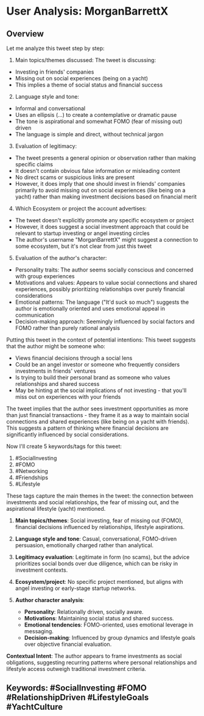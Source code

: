 # User Analysis: MorganBarrettX

## Overview

<think>
Let me analyze this tweet step by step:

1. Main topics/themes discussed:
The tweet is discussing:
- Investing in friends' companies
- Missing out on social experiences (being on a yacht)
- This implies a theme of social status and financial success

2. Language style and tone:
- Informal and conversational
- Uses an ellipsis (...) to create a contemplative or dramatic pause
- The tone is aspirational and somewhat FOMO (fear of missing out) driven
- The language is simple and direct, without technical jargon

3. Evaluation of legitimacy:
- The tweet presents a general opinion or observation rather than making specific claims
- It doesn't contain obvious false information or misleading content
- No direct scams or suspicious links are present
- However, it does imply that one should invest in friends' companies primarily to avoid missing out on social experiences (like being on a yacht) rather than making investment decisions based on financial merit

4. Which Ecosystem or project the account advertises:
- The tweet doesn't explicitly promote any specific ecosystem or project
- However, it does suggest a social investment approach that could be relevant to startup investing or angel investing circles
- The author's username "MorganBarrettX" might suggest a connection to some ecosystem, but it's not clear from just this tweet

5. Evaluation of the author's character:
- Personality traits: The author seems socially conscious and concerned with group experiences
- Motivations and values: Appears to value social connections and shared experiences, possibly prioritizing relationships over purely financial considerations
- Emotional patterns: The language ("It'd suck so much") suggests the author is emotionally oriented and uses emotional appeal in communication
- Decision-making approach: Seemingly influenced by social factors and FOMO rather than purely rational analysis

Putting this tweet in the context of potential intentions:
This tweet suggests that the author might be someone who:
- Views financial decisions through a social lens
- Could be an angel investor or someone who frequently considers investments in friends' ventures
- Is trying to build their personal brand as someone who values relationships and shared success
- May be hinting at the social implications of not investing - that you'll miss out on experiences with your friends

The tweet implies that the author sees investment opportunities as more than just financial transactions - they frame it as a way to maintain social connections and shared experiences (like being on a yacht with friends). This suggests a pattern of thinking where financial decisions are significantly influenced by social considerations.

Now I'll create 5 keywords/tags for this tweet:
1. #SocialInvesting
2. #FOMO
3. #Networking
4. #Friendships
5. #Lifestyle

These tags capture the main themes in the tweet: the connection between investments and social relationships, the fear of missing out, and the aspirational lifestyle (yacht) mentioned.
</think>

1. **Main topics/themes**: Social investing, fear of missing out (FOMO), financial decisions influenced by relationships, lifestyle aspirations.

2. **Language style and tone**: Casual, conversational, FOMO-driven persuasion, emotionally charged rather than analytical.

3. **Legitimacy evaluation**: Legitimate in form (no scams), but the advice prioritizes social bonds over due diligence, which can be risky in investment contexts.

4. **Ecosystem/project**: No specific project mentioned, but aligns with angel investing or early-stage startup networks.

5. **Author character analysis**:  
   - **Personality**: Relationally driven, socially aware.  
   - **Motivations**: Maintaining social status and shared success.  
   - **Emotional tendencies**: FOMO-oriented, uses emotional leverage in messaging.  
   - **Decision-making**: Influenced by group dynamics and lifestyle goals over objective financial evaluation.

**Contextual Intent**: The author appears to frame investments as social obligations, suggesting recurring patterns where personal relationships and lifestyle access outweigh traditional investment criteria.

Keywords: #SocialInvesting #FOMO #RelationshipDriven #LifestyleGoals #YachtCulture
---
